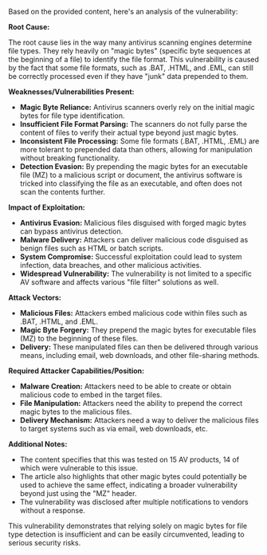 Based on the provided content, here's an analysis of the vulnerability:

**Root Cause:**

The root cause lies in the way many antivirus scanning engines determine file types. They rely heavily on "magic bytes" (specific byte sequences at the beginning of a file) to identify the file format. This vulnerability is caused by the fact that some file formats, such as .BAT, .HTML, and .EML, can still be correctly processed even if they have "junk" data prepended to them.

**Weaknesses/Vulnerabilities Present:**

*   **Magic Byte Reliance:** Antivirus scanners overly rely on the initial magic bytes for file type identification.
*   **Insufficient File Format Parsing:** The scanners do not fully parse the content of files to verify their actual type beyond just magic bytes.
*   **Inconsistent File Processing:**  Some file formats (.BAT, .HTML, .EML) are more tolerant to prepended data than others, allowing for manipulation without breaking functionality.
*   **Detection Evasion:** By prepending the magic bytes for an executable file (MZ) to a malicious script or document, the antivirus software is tricked into classifying the file as an executable, and often does not scan the contents further.

**Impact of Exploitation:**

*   **Antivirus Evasion:** Malicious files disguised with forged magic bytes can bypass antivirus detection.
*   **Malware Delivery:** Attackers can deliver malicious code disguised as benign files such as HTML or batch scripts.
*   **System Compromise:** Successful exploitation could lead to system infection, data breaches, and other malicious activities.
*   **Widespread Vulnerability:**  The vulnerability is not limited to a specific AV software and affects various "file filter" solutions as well.

**Attack Vectors:**

*   **Malicious Files:** Attackers embed malicious code within files such as .BAT, .HTML, and .EML.
*   **Magic Byte Forgery:** They prepend the magic bytes for executable files (MZ) to the beginning of these files.
*   **Delivery:** These manipulated files can then be delivered through various means, including email, web downloads, and other file-sharing methods.

**Required Attacker Capabilities/Position:**

*   **Malware Creation:** Attackers need to be able to create or obtain malicious code to embed in the target files.
*   **File Manipulation:** Attackers need the ability to prepend the correct magic bytes to the malicious files.
*   **Delivery Mechanism:** Attackers need a way to deliver the malicious files to target systems such as via email, web downloads, etc.

**Additional Notes:**

* The content specifies that this was tested on 15 AV products, 14 of which were vulnerable to this issue.
*   The article also highlights that other magic bytes could potentially be used to achieve the same effect, indicating a broader vulnerability beyond just using the "MZ" header.
*   The vulnerability was disclosed after multiple notifications to vendors without a response.

This vulnerability demonstrates that relying solely on magic bytes for file type detection is insufficient and can be easily circumvented, leading to serious security risks.